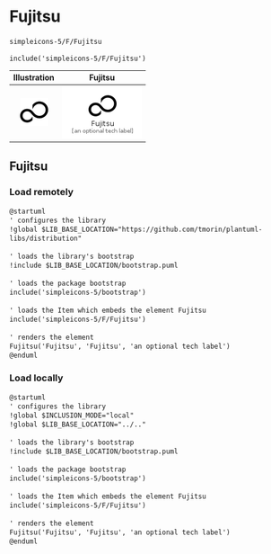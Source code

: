 # Fujitsu


```text
simpleicons-5/F/Fujitsu
```

```text
include('simpleicons-5/F/Fujitsu')
```



| Illustration | Fujitsu |
| :---: | :---: |
| ![illustration for Illustration](../../simpleicons-5/F/Fujitsu.png) | ![illustration for Fujitsu](../../simpleicons-5/F/Fujitsu.Local.png) |




## Fujitsu

### Load remotely
```plantuml
@startuml
' configures the library
!global $LIB_BASE_LOCATION="https://github.com/tmorin/plantuml-libs/distribution"

' loads the library's bootstrap
!include $LIB_BASE_LOCATION/bootstrap.puml

' loads the package bootstrap
include('simpleicons-5/bootstrap')

' loads the Item which embeds the element Fujitsu
include('simpleicons-5/F/Fujitsu')

' renders the element
Fujitsu('Fujitsu', 'Fujitsu', 'an optional tech label')
@enduml
```

### Load locally
```plantuml
@startuml
' configures the library
!global $INCLUSION_MODE="local"
!global $LIB_BASE_LOCATION="../.."

' loads the library's bootstrap
!include $LIB_BASE_LOCATION/bootstrap.puml

' loads the package bootstrap
include('simpleicons-5/bootstrap')

' loads the Item which embeds the element Fujitsu
include('simpleicons-5/F/Fujitsu')

' renders the element
Fujitsu('Fujitsu', 'Fujitsu', 'an optional tech label')
@enduml
```

